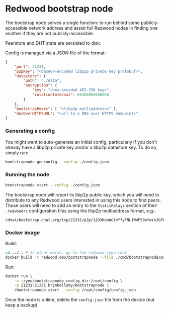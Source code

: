 # Redwood bootstrap node

The bootstrap node serves a single function: to run behind some publicly-accessible network address and assist full Redwood nodes in finding one another if they are not publicly-accessible.

Peerstore and DHT state are persisted to disk.

Config is managed via a JSON file of the format:

```json
{
    "port": 21231,
    "p2pKey": "<base64-encoded libp2p private key protobuf>",
    "datastore": {
        "path": "./data",
        "encryption": {
            "key": "<hex-encoded AES-256 key>",
            "rotationInterval": 86400000000000
        }
    },
    "bootstrapPeers": [ "<libp2p multiaddress>" ],
    "dnsOverHTTPSURL": "<url to a DNS-over-HTTPS endpoint>"
}
```

### Generating a config

You might want to auto-generate an initial config, particularly if you don't already have a libp2p  private key and/or a libp2p datastore key. To do so, simply run:

```sh
bootstrapnode genconfig --config ./config.json
```

### Running the node

```sh
bootstrapnode start --config ./config.json
```

The bootstrap node will report its libp2p public key, which you will need to distribute to any Redwood users interested in using this node to find peers. Those users will need to add an entry to the `StaticRelays` section of their `.redwoodrc` configuration files using the libp2p multiaddress format, e.g.:

```
/dns4/bootstrap.chat.org/tcp/21231/p2p/12D3KooWCt4YfyFNL1W4P58oYwznJGPA5G7JtFch79PEpM1UMB92
```

### Docker image

Build:

```sh
cd ../.. # In other words, go to the redwood repo root
docker build -t redwood.dev/bootstrapnode --file ./cmd/bootstrapnode/Dockerfile .
```

Run:

```sh
docker run \
    -v ~/you/bootstrapnode_config_dir:/root/config \
    -p 21231:21231 brynbellomy/bootstrapnode \
    /bootstrapnode start --config /root/config/config.json
```

Once the node is online, delete the `config.json` file from the device (but keep a backup).
